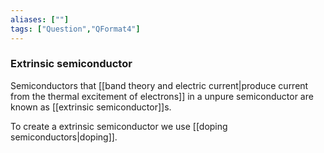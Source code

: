 ```yaml
---
aliases: [""]
tags: ["Question","QFormat4"]
---
```

### Extrinsic semiconductor
Semiconductors that [[band theory and electric current|produce current from the thermal excitement of electrons]] in a unpure semiconductor are known as [[extrinsic semiconductor]]s.

To create a extrinsic semiconductor we use [[doping semiconductors|doping]].
